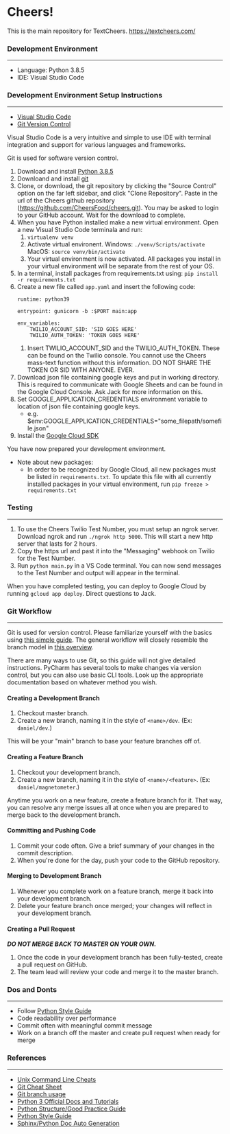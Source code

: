 # Cheers!
This is the main repository for TextCheers. 
https://textcheers.com/

### Development Environment
***
+ Language: Python 3.8.5
+ IDE: Visual Studio Code

### Development Environment Setup Instructions
***
+ [Visual Studio Code](https://code.visualstudio.com/)
+ [Git Version Control](https://git-scm.com/downloads)

Visual Studio Code is a very intuitive and simple to use IDE with terminal integration and support for various languages and frameworks. 

Git is used for software version control. 

1. Download and install [Python 3.8.5](https://www.python.org/downloads/release/python-385/)
2. Downloand and install [git](https://git-scm.com/downloads)
3. Clone, or download, the git repository by clicking the "Source Control" option on the far left sidebar, and click "Clone Repository". Paste in the url of the Cheers github repository (https://github.com/CheersFood/cheers.git). You may be asked to login to your GitHub account. Wait for the download to complete. 
4. When you have Python installed make a new virtual environment. Open a new Visual Studio Code terminala and run:
    1. `virtualenv venv`
    2. Activate virtual environent. Windows: `./venv/Scripts/activate` MacOS: `source venv/bin/activate`
    3. Your virtual environment is now activated. All packages you install in your virtual environment will be separate from the rest of your OS.
5. In a terminal, install packages from requirements.txt using: `pip install -r requirements.txt`
6. Create a new file called `app.yaml` and insert the following code:
    ```
    runtime: python39

    entrypoint: gunicorn -b :$PORT main:app

    env_variables:
        TWILIO_ACCOUNT_SID: 'SID GOES HERE'
        TWILIO_AUTH_TOKEN: 'TOKEN GOES HERE'
    ```
    1. Insert TWILIO_ACCOUNT_SID and the TWILIO_AUTH_TOKEN. These can be found on the Twilio console. You cannot use the Cheers mass-text function without this information. DO NOT SHARE THE TOKEN OR SID WITH ANYONE. EVER. 
7. Download json file containing google keys and put in working directory. This is required to communicate with Google Sheets and can be found in the Google Cloud Console. Ask Jack for more information on this.  
8. Set GOOGLE_APPLICATION_CREDENTIALS environment variable to location of json file containing google keys. 
    - e.g. $env:GOOGLE_APPLICATION_CREDENTIALS="some_filepath/somefile.json"
9. Install the [Google Cloud SDK](https://cloud.google.com/sdk/docs/install)

You have now prepared your development environment. 

- Note about new packages:
    - In order to be recognized by Google Cloud, all new packages must be listed in `requirements.txt`. To update this file with all currently installed packages in your virtual environment, run `pip freeze > requirements.txt`

### Testing
***
1. To use the Cheers Twilio Test Number, you must setup an ngrok server. Download ngrok and run `./ngrok http 5000`. This will start a new http server that lasts for 2 hours. 
2. Copy the https url and past it into the "Messaging" webhook on Twilio for the Test Number. 
3. Run `python main.py` in a VS Code terminal. You can now send messages to the Test Number and output will appear in the terminal. 

When you have completed testing, you can deploy to Google Cloud by running `gcloud app deploy`. 
Direct questions to Jack. 

### Git Workflow
***
Git is used for version control. Please familiarize yourself with the basics
using [this simple guide][1]. The general workflow will closely resemble the
branch model in [this overview][2].

[1]: http://rogerdudler.github.io/git-guide/
[2]: https://nvie.com/posts/a-successful-git-branching-model/

There are many ways to use Git, so this guide will not give detailed
instructions. PyCharm has several tools to make changes via version control,
but you can also use basic CLI tools. Look up the appropriate documentation
based on whatever method you wish.

#### Creating a Development Branch
1. Checkout master branch.
2. Create a new branch, naming it in the style of `<name>/dev`.
    (Ex: `daniel/dev`.)

This will be your "main" branch to base your feature branches off of.

#### Creating a Feature Branch
1. Checkout your development branch.
2. Create a new branch, naming it in the style of `<name>/<feature>`.
    (Ex: `daniel/magnetometer`.)

Anytime you work on a new feature, create a feature branch for it. That way,
you can resolve any merge issues all at once when you are prepared to merge
back to the development branch.

#### Committing and Pushing Code
1. Commit your code often. Give a brief summary of your changes in the commit
    description.
2. When you're done for the day, push your code to the GitHub repository.

#### Merging to Development Branch
1. Whenever you complete work on a feature branch, merge it back into your
    development branch.
2. Delete your feature branch once merged; your changes will reflect in your
    development branch.

#### Creating a Pull Request
***DO NOT MERGE BACK TO MASTER ON YOUR OWN.***

1. Once the code in your development branch has been fully-tested, create a
    pull request on GitHub.
2. The team lead will review your code and merge it to the master branch.

### Dos and Donts
***
* Follow [Python Style Guide](https://www.python.org/dev/peps/pep-0008/)
* Code readability over performance
* Commit often with meaningful commit message
* Work on a branch off the master and create pull request when ready for merge

### References
***
+ [Unix Command Line Cheats](https://www.git-tower.com/blog/command-line-cheat-sheet/)
+ [Git Cheat Sheet](https://www.git-tower.com/blog/git-cheat-sheet/)
+ [Git branch usage](https://stackoverflow.com/questions/10009175/how-to-properly-use-git-and-branches)
+ [Python 3 Official Docs and Tutorials](https://docs.python.org/3/)
+ [Python Structure/Good Practice Guide](http://docs.python-guide.org/en/latest/writing/structure/)
+ [Python Style Guide](https://www.python.org/dev/peps/pep-0008/)
+ [Sphinx/Python Doc Auto Generation](https://pythonhosted.org/an_example_pypi_project/sphinx.html)
